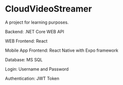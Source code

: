 # CloudVideoStreamer

A project for learning purposes. 

Backend: .NET Core WEB API

WEB Frontend: React

Mobile App Frontend: React Native with Expo framework

Database: MS SQL

Login: Username and Password

Authentication: JWT Token
